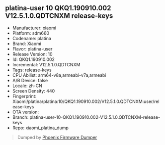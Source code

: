 ## platina-user 10 QKQ1.190910.002 V12.5.1.0.QDTCNXM release-keys
- Manufacturer: xiaomi
- Platform: sdm660
- Codename: platina
- Brand: Xiaomi
- Flavor: platina-user
- Release Version: 10
- Id: QKQ1.190910.002
- Incremental: V12.5.1.0.QDTCNXM
- Tags: release-keys
- CPU Abilist: arm64-v8a,armeabi-v7a,armeabi
- A/B Device: false
- Locale: zh-CN
- Screen Density: 440
- Fingerprint: Xiaomi/platina/platina:10/QKQ1.190910.002/V12.5.1.0.QDTCNXM:user/release-keys
- OTA version: 
- Branch: platina-user-10-QKQ1.190910.002-V12.5.1.0.QDTCNXM-release-keys
- Repo: xiaomi_platina_dump


>Dumped by [Phoenix Firmware Dumper](https://github.com/DroidDumps/phoenix_firmware_dumper)
